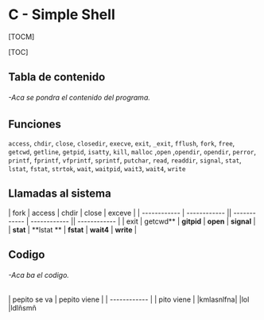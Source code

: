 # C - Simple Shell

 [TOCM]

 [TOC]

## Tabla de contenido

###### -Aca se pondra el contenido del programa.

## Funciones

`access`, `chdir`, `close`, `closedir`, `execve`, `exit`, `_exit`, `fflush`, `fork`, `free`, `getcwd`, `getline`, `getpid`, `isatty`, `kill`, `malloc` ,`open` ,`opendir`, `opendir`,
`perror`, `printf`, `fprintf`, `vfprintf`, `sprintf`, `putchar`, `read`, `readdir`, `signal`, `stat`, `lstat`, `fstat`, `strtok`, `wait`, `waitpid`, `wait3`, `wait4`, `write`

## Llamadas al sistema


| fork  |  access | chdir | close | exceve |
| ------------ | ------------ || ------------ | ------------ || ------------ |
| exit |  getcwd**  | **gitpid** | **open** | **signal** |
|   **stat** | **lstat ** | **fstat** | **wait4** | **write** |




## Codigo
###### -Aca ba el codigo.




| pepito se va | pepito viene |
| ------------ |
|   pito viene |
|kmlasnlfna|
|lol
|ldlñsmñ
